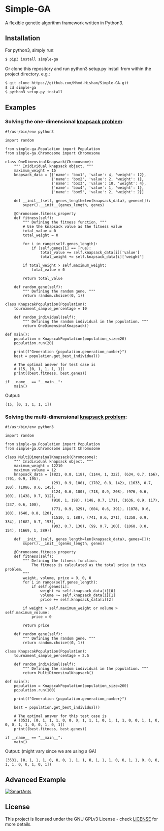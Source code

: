 # Simple-GA
A flexible genetic algorithm framework written in Python3.

## Installation

For python3, simply run:
```sh
$ pip3 install simple-ga

```

Or clone this repository and run python3 setup.py install from within the project directory. e.g.:
```sh
$ git clone https://github.com/Mhmd-Hisham/Simple-GA.git
$ cd simple-ga
$ python3 setup.py install
```

## Examples
### Solving the one-dimensional [knapsack problem](http://en.wikipedia.org/wiki/Knapsack_problem):

```python3
#!/usr/bin/env python3

import random

from simple-ga.Population import Population
from simple-ga.Chromosome import Chromosome

class OneDimensinalKnapsack(Chromosome):
    """ Inidividual knapsack object. """
    maximum_weight = 15
    knapsack_data = [{'name': 'box1', 'value': 4, 'weight': 12},
                     {'name': 'box2', 'value': 2, 'weight': 1},
                     {'name': 'box3', 'value': 10, 'weight': 4},
                     {'name': 'box4', 'value': 1, 'weight': 1},
                     {'name': 'box5', 'value': 2, 'weight': 2}]
    
    def __init__(self, genes_length=len(knapsack_data), genes=[]):
        super().__init__(genes_length, genes)
    
    @Chromosome.fitness_property
    def fitness(self):        
        """ Defining the fitness function. """
        # Use the knapsack value as the fitness value
        total_value = 0
        total_weight = 0
        
        for i in range(self.genes_length):
            if (self.genes[i] == True):
                total_value += self.knapsack_data[i]['value']
                total_weight += self.knapsack_data[i]['weight']
        
        if total_weight > self.maximum_weight:
            total_value = 0
        
        return total_value
    
    def random_gene(self):
        """ Defining the random gene. """
        return random.choice((0, 1))

class KnapscakPopulation(Population):
    tournament_sample_percentage = 10

    def random_individual(self):
        """ Defining the random individual in the population. """
        return OneDimensinalKnapsack()

def main():
    population = KnapscakPopulation(population_size=20)    
    population.run(20)
    
    print(f"Generation {population.generation_number}")
    best = population.get_best_individual()

    # The optimal answer for test case is
    # (15, [0, 1, 1, 1, 1])
    print((best.fitness, best.genes))

if __name__ == "__main__":
    main()
```

Output:
```
(15, [0, 1, 1, 1, 1])
```

### Solving the multi-dimensional [knapsack problem](https://en.wikipedia.org/wiki/Knapsack_problem#Multi-dimensional_knapsack_problem):

```python3
#!/usr/bin/env python3

import random

from simple-ga.Population import Population
from simple-ga.Chromosome import Chromosome

class MultiDimensinalKnapsack(Chromosome):
    """ Inidividual knapsack object. """
    maximum_weight = 12210
    maximum_volume = 12
    knapsack_data = [(821, 0.8, 118), (1144, 1, 322), (634, 0.7, 166), (701, 0.9, 195),
                     (291, 0.9, 100), (1702, 0.8, 142), (1633, 0.7, 100), (1086, 0.6, 145),
                     (124, 0.6, 100), (718, 0.9, 208), (976, 0.6, 100), (1438, 0.7, 312),
                     (910, 1, 198), (148, 0.7, 171), (1636, 0.9, 117), (237, 0.6, 100),
                     (771, 0.9, 329), (604, 0.6, 391), (1078, 0.6, 100), (640, 0.8, 120),
                     (1510, 1, 188), (741, 0.6, 271), (1358, 0.9, 334), (1682, 0.7, 153),
                     (993, 0.7, 130), (99, 0.7, 100), (1068, 0.8, 154), (1669, 1, 289)]    

    def __init__(self, genes_length=len(knapsack_data), genes=[]):
        super().__init__(genes_length, genes)
    
    @Chromosome.fitness_property
    def fitness(self):
        """ Defining the fitness function.
            The fitness is calculated as the total price in this problem.
        """
        weight, volume, price = 0, 0, 0
        for i in range(self.genes_length):
            if self.genes[i]:
                weight += self.knapsack_data[i][0]
                volume += self.knapsack_data[i][1]
                price += self.knapsack_data[i][2]

        if weight > self.maximum_weight or volume > self.maximum_volume:
            price = 0

        return price

    def random_gene(self):
        """ Defining the random gene. """
        return random.choice((0, 1))

class KnapscakPopulation(Population):
    tournament_sample_percentage = 2.5

    def random_individual(self):
        """ Defining the random individual in the population. """
        return MultiDimensinalKnapsack()

def main():
    population = KnapscakPopulation(population_size=200)    
    population.run(100)
    
    print(f"Generation {population.generation_number}")
    
    best = population.get_best_individual()
    
    # The optimal answer for this test case is
    # (3531, [0, 1, 1, 1, 0, 0, 0, 1, 1, 1, 0, 1, 1, 1, 0, 0, 1, 1, 0, 0, 0, 1, 1, 0, 0, 1, 0, 1])
    print((best.fitness, best.genes))

if __name__ == "__main__":
    main()
```

Output: (might vary since we are using a GA)
```
(3531, [0, 1, 1, 1, 0, 0, 0, 1, 1, 1, 0, 1, 1, 1, 0, 0, 1, 1, 0, 0, 0, 1, 1, 0, 0, 1, 0, 1])
```

## Advanced Example
[![SmartAnts](http://img.youtube.com/vi/f1ZrNOkd1Zw/0.jpg)](http://www.youtube.com/watch?v=f1ZrNOkd1Zw "Smart Ants Using Simple-GA in Processing3")


## License

This project is licensed under the GNU GPLv3 License - check [LICENSE](LICENSE) for more details.
